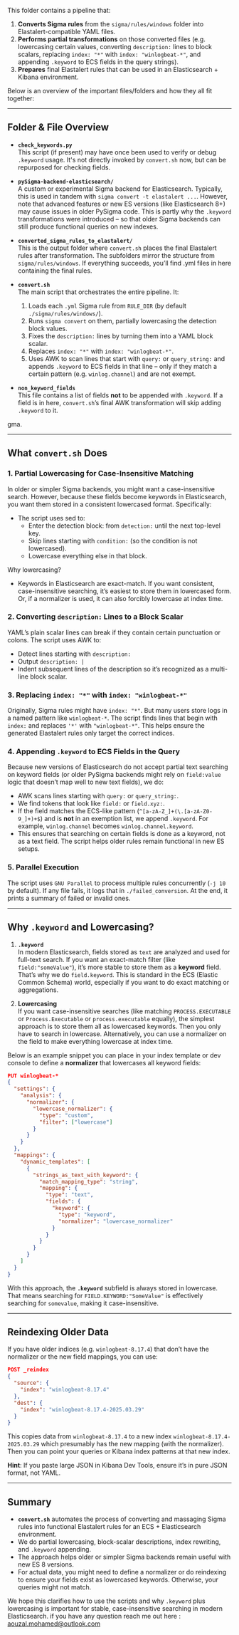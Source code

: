 
This folder contains a pipeline that:

1. **Converts Sigma rules** from the `sigma/rules/windows` folder into Elastalert-compatible YAML files.
2. **Performs partial transformations** on those converted files (e.g. lowercasing certain values, converting `description:` lines to block scalars, replacing `index: "*"` with `index: "winlogbeat-*"`, and appending `.keyword` to ECS fields in the query strings).
3. **Prepares** final Elastalert rules that can be used in an Elasticsearch + Kibana environment.

Below is an overview of the important files/folders and how they all fit together:

---

## Folder & File Overview

- **`check_keywords.py`**  
  This script (if present) may have once been used to verify or debug `.keyword` usage. It's not directly invoked by `convert.sh` now, but can be repurposed for checking fields.

- **`pySigma-backend-elasticsearch/`**  
  A custom or experimental Sigma backend for Elasticsearch. Typically, this is used in tandem with `sigma convert -t elastalert ...`. However, note that advanced features or new ES versions (like Elasticsearch 8+) may cause issues in older PySigma code. This is partly why the `.keyword` transformations were introduced – so that older Sigma backends can still produce functional queries on new indexes.

- **`converted_sigma_rules_to_elastalert/`**  
  This is the output folder where `convert.sh` places the final Elastalert rules after transformation. The subfolders mirror the structure from `sigma/rules/windows`. If everything succeeds, you’ll find .yml files in here containing the final rules.

- **`convert.sh`**  
  The main script that orchestrates the entire pipeline. It:
  1. Loads each `.yml` Sigma rule from `RULE_DIR` (by default `./sigma/rules/windows/`).
  2. Runs `sigma convert` on them, partially lowercasing the detection block values.
  3. Fixes the `description:` lines by turning them into a YAML block scalar.
  4. Replaces `index: "*"` with `index: "winlogbeat-*"`.
  5. Uses AWK to scan lines that start with `query:` or `query_string:` and appends `.keyword` to ECS fields in that line – only if they match a certain pattern (e.g. `winlog.channel`) and are not exempt.

- **`non_keyword_fields`**  
  This file contains a list of fields **not** to be appended with `.keyword`. If a field is in here, `convert.sh`’s final AWK transformation will skip adding `.keyword` to it.

gma.


---

## What `convert.sh` Does

### 1. **Partial Lowercasing for Case-Insensitive Matching**

In older or simpler Sigma backends, you might want a case-insensitive search. However, because these fields become keywords in Elasticsearch, you want them stored in a consistent lowercased format. Specifically:

- The script uses sed to:
  - Enter the detection block: from `detection:` until the next top-level key.
  - Skip lines starting with `condition:` (so the condition is not lowercased).
  - Lowercase everything else in that block.

Why lowercasing?  
- Keywords in Elasticsearch are exact-match. If you want consistent, case-insensitive searching, it’s easiest to store them in lowercased form. Or, if a normalizer is used, it can also forcibly lowercase at index time.

### 2. **Converting `description:` Lines to a Block Scalar**

YAML’s plain scalar lines can break if they contain certain punctuation or colons. The script uses AWK to:

- Detect lines starting with `description:`
- Output `description: |` 
- Indent subsequent lines of the description so it’s recognized as a multi-line block scalar.

### 3. **Replacing `index: "*"` with `index: "winlogbeat-*"`**

Originally, Sigma rules might have `index: "*"`. But many users store logs in a named pattern like `winlogbeat-*`. The script finds lines that begin with `index:` and replaces `'*'` with `"winlogbeat-*"`. This helps ensure the generated Elastalert rules only target the correct indices.

### 4. **Appending `.keyword` to ECS Fields in the Query**

Because new versions of Elasticsearch do not accept partial text searching on keyword fields (or older PySigma backends might rely on `field:value` logic that doesn’t map well to new text fields), we do:

- AWK scans lines starting with `query:` or `query_string:`.
- We find tokens that look like `field:` or `field.xyz:`.
- If the field matches the ECS-like pattern (`^[a-zA-Z_]+(\.[a-zA-Z0-9_]+)+$`) and is **not** in an exemption list, we append `.keyword`. For example, `winlog.channel` becomes `winlog.channel.keyword`.
- This ensures that searching on certain fields is done as a keyword, not as a text field. The script helps older rules remain functional in new ES setups.

### 5. **Parallel Execution**

The script uses `GNU Parallel` to process multiple rules concurrently (`-j 10` by default). If any file fails, it logs that in `./failed_conversion`. At the end, it prints a summary of failed or invalid ones.

---

## Why `.keyword` and Lowercasing?

1. **`.keyword`**  
   In modern Elasticsearch, fields stored as `text` are analyzed and used for full-text search. If you want an exact-match filter (like `field:"someValue"`), it’s more stable to store them as a **keyword** field. That’s why we do `field.keyword`. This is standard in the ECS (Elastic Common Schema) world, especially if you want to do exact matching or aggregations.

2. **Lowercasing**  
   If you want case-insensitive searches (like matching `PROCESS.EXECUTABLE` or `Process.Executable` or `process.executable` equally), the simplest approach is to store them all as lowercased keywords. Then you only have to search in lowercase. Alternatively, you can use a normalizer on the field to make everything lowercase at index time.

Below is an example snippet you can place in your index template or dev console to define a **normalizer** that lowercases all keyword fields:

```json
PUT winlogbeat-*
{
  "settings": {
    "analysis": {
      "normalizer": {
        "lowercase_normalizer": {
          "type": "custom",
          "filter": ["lowercase"]
        }
      }
    }
  },
  "mappings": {
    "dynamic_templates": [
      {
        "strings_as_text_with_keyword": {
          "match_mapping_type": "string",
          "mapping": {
            "type": "text",
            "fields": {
              "keyword": {
                "type": "keyword",
                "normalizer": "lowercase_normalizer"
              }
            }
          }
        }
      }
    ]
  }
}
```

With this approach, the **`.keyword`** subfield is always stored in lowercase. That means searching for `FIELD.KEYWORD:"SomeValue"` is effectively searching for `somevalue`, making it case-insensitive.

---

## Reindexing Older Data

If you have older indices (e.g. `winlogbeat-8.17.4`) that don’t have the normalizer or the new field mappings, you can use:

```json
POST _reindex
{
  "source": {
    "index": "winlogbeat-8.17.4"
  },
  "dest": {
    "index": "winlogbeat-8.17.4-2025.03.29"
  }
}
```

This copies data from `winlogbeat-8.17.4` to a new index `winlogbeat-8.17.4-2025.03.29` which presumably has the new mapping (with the normalizer). Then you can point your queries or Kibana index patterns at that new index. 

**Hint**: If you paste large JSON in Kibana Dev Tools, ensure it’s in pure JSON format, not YAML.  

---

## Summary

- **`convert.sh`** automates the process of converting and massaging Sigma rules into functional Elastalert rules for an ECS + Elasticsearch environment.  
- We do partial lowercasing, block-scalar descriptions, index rewriting, and `.keyword` appending.  
- The approach helps older or simpler Sigma backends remain useful with new ES 8 versions.  
- For actual data, you might need to define a normalizer or do reindexing to ensure your fields exist as lowercased keywords. Otherwise, your queries might not match.  

We hope this clarifies how to use the scripts and why `.keyword` plus lowercasing is important for stable, case-insensitive searching in modern Elasticsearch.
if you have any question reach me out here : aouzal.mohamed@outlook.com
